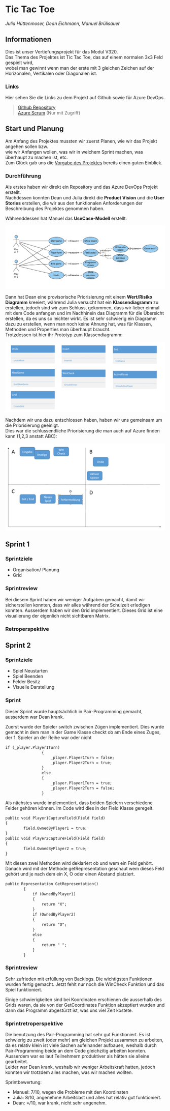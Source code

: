 # Tic Tac Toe

*Julia Hüttenmoser, Dean Eichmann, Manuel Brülisauer*  

## Informationen
Dies ist unser Vertiefungsprojekt für das Modul V320.  
Das Thema des Projektes ist Tic Tac Toe, das auf einem normalen 3x3 Feld gespielt wird,   
wobei man gewinnt wenn man der erste mit 3 gleichen Zeichen auf der Horizonalen, Vertikalen oder Diagonalen ist.

### Links
Hier sehen Sie die Links zu dem Projekt auf Github sowie für Azure DevOps.

>[Github Repository](https://github.com/mabruelisauer/TicTacToe)  
[Azure Scrum](https://dev.azure.com/JuliaHuettenmoser/tictactoe) (Nur mit Zugriff)

## Start und Planung
Am Anfang des Projektes mussten wir zuerst Planen, wie wir das Projekt angehen sollen bzw.  
wie wir Anfangen wollen, was wir in welchem Sprint machen, was überhaupt zu machen ist, etc.  
Zum Glück gab uns die [Vorgabe des Projektes](./Zusatz/Projektauftrag_TicTacToe.pdf) bereits einen guten Einblick.
### Durchführung
Als erstes haben wir direkt ein Repository und das Azure DevOps Projekt erstellt.  
Nachdessen konnten Dean und Julia direkt die **Product Vision** und die **User Stories** erstellen, die wir aus 
den funktionalen Anforderungen der Beschreibung des Projektes genommen haben. 

Währenddessen hat Manuel das **UseCase-Modell** erstellt:

![UseCase-Modell](./img/use_case_diagram.png)

Dann hat Dean eine provisorische Priorisierung mit einem **Wert/Risiko Diagramm** kreeiert,
während Julia versucht hat ein **Klassendiagramm** zu erstellen, jedoch sind wir zum Schluss,
gekommen, dass wir lieber einmal mit dem Code anfangen und im Nachhinein das Diagramm für
die Übersicht erstellen, da es uns so leichter wirkt. Es ist sehr schwierig ein Diagramm dazu
zu erstellen, wenn man noch keine Ahnung hat, was für Klassen, Methoden und Properties
man überhaupt braucht.  
Trotzdessen ist hier ihr Prototyp zum Klassendiagramm:

![Prototyp des Klassendiagramm](./img/prototyp_klassendiagramm.png)

Nachdem wir uns dazu entschlossen haben, haben wir uns gemeinsam um die Priorisierung geeinigt.  
Dies war die schlussendliche Priorisierung die man auch auf Azure finden kann (1,2,3 anstatt ABC):

![Priorisierung](./img/Prioritising.png)

## Sprint 1
### Sprintziele
- Organisation/ Planung
- Grid

### Sprintreview
Bei diesem Sprint haben wir weniger Aufgaben gemacht, damit wir sicherstellen konnten, dass wir alles während der Schulzeit erledigen konnten.
Ausserdem haben wir den Grid implementiert. Dieses Grid ist eine visualierung der eigenlich nicht sichtbaren Matrix.

### Retroperspektive

## Sprint 2
### Sprintziele
- Spiel Neustarten
- Spiel Beenden
- Felder Besitz
- Visuelle Darstellung
### Sprint
Dieser Sprint wurde hauptsächlich in Pair-Programming gemacht, ausserdem war Dean krank. 

Zuerst wurde der Spieler switch zwischen Zügen implementiert. Dies wurde gemacht in dem man in der Game Klasse
checkt ob am Ende eines Zuges, der 1. Spieler an der Reihe war oder nicht
```
if (_player.Player1Turn)
                {
                    _player.Player1Turn = false;
                    _player.Player2Turn = true;
                }
                else
                {
                    _player.Player1Turn = true;
                    _player.Player2Turn = false;
                }
```

Als nächstes wurde implementiert, dass beiden Spielern verschiedene Felder gehören können.
Im Code wird dies in der Field Klasse geregelt.
```
public void Player1CaptureField(Field field)
{
        field.OwnedByPlayer1 = true;
}
public void Player2CaptureField(Field field)
{
        field.OwnedByPlayer2 = true;
}
```
Mit diesen zwei Methoden wird deklariert ob und wem ein Feld gehört.
Danach wird mit der Methode getRepresentation geschaut wem dieses Feld gehört und je nach dem ein X, O oder 
einen Abstand platziert.
```
public Representation GetRepresentation()
        {   
            if (OwnedByPlayer1)
            {
                return "X";
            }
            if (OwnedByPlayer2)
            {
                return "O";
            }
            else
            {
                return " ";
            } 
        }
```


### Sprintreview
Sehr zufrieden mit erfüllung von Backlogs. Die wichtigsten Funktionen wurden fertig gemacht. 
Jetzt fehlt nur noch die WinCheck Funktion und das Spiel funktioniert. 

Einige schwierigkeiten sind bei Koordinaten erschienen die ausserhalb des Grids waren, da sie von der
GetCoordinates Funktion akzeptiert wurden und dann das Programm abgestürzt ist, was uns viel Zeit kostete.
### Sprintretroperspektive
Die benutzung des Pair-Programming hat sehr gut Funktioniert. Es ist schwierig zu zweit (oder mehr) am
gleichen Projekt zusammen zu arbeiten, da es relativ klein ist viele Sachen aufeinander aufbauen, weshalb
durch Pair-Programming beide an dem Code gleichzitig arbeiten konnten.  
Ausserdem war es laut Teilnehmern produktiver als hätten sie alleine gearbeitet.  
Leider war Dean krank, weshalb wir weniger Arbeitskraft hatten, jedoch konnten wir trotzdem alles machen,
was wir machen wollten.

Sprintbewertung:
- Manuel: 7/10, wegen die Probleme mit den Koordinaten
- Julia: 8/10, angenehme Arbeitslast und alles hat relativ gut funktioniert.
- Dean: =/10, war krank, nicht sehr angenehm.

